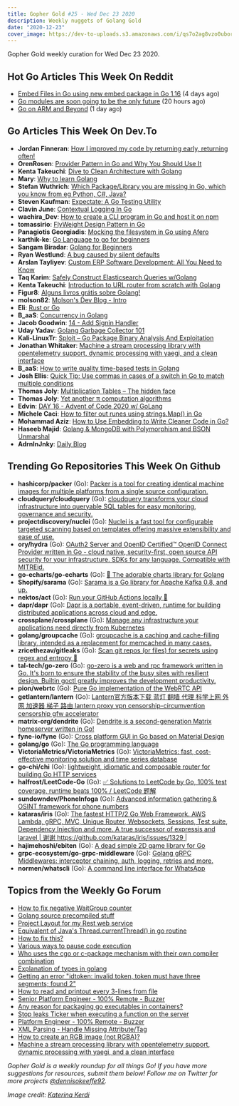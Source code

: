 ```yaml
---
title: Gopher Gold #25 - Wed Dec 23 2020
description: Weekly nuggets of Golang Gold
date: "2020-12-23"
cover_image: https://dev-to-uploads.s3.amazonaws.com/i/qs7o2ag8vzo0uborgc7v.png
---
```


Gopher Gold weekly curation for Wed Dec 23 2020.

## Hot Go Articles This Week On Reddit

- [Embed Files in Go using new embed package in Go 1.16](https://www.reddit.com/r/golang/comments/kfm4ly/embed_files_in_go_using_new_embed_package_in_go/) (4 days ago)
- [Go modules are soon going to be the only future](https://www.reddit.com/r/golang/comments/ki3j8h/go_modules_are_soon_going_to_be_the_only_future/) (20 hours ago)
- [Go on ARM and Beyond](https://www.reddit.com/r/golang/comments/khttzb/go_on_arm_and_beyond/) (1 day ago)

## Go Articles This Week On Dev.To

- **Jordan Finneran**: [How I improved my code by returning early, returning often!](https://dev.to/jordanfinners/how-i-improved-my-code-by-returning-early-returning-often-e8k)
- **OrenRosen**: [Provider Pattern in Go and Why You Should Use It](https://dev.to/orenrosen/provider-pattern-in-go-and-why-you-should-use-it-41a1)
- **Kenta Takeuchi**: [Dive to Clean Architecture with Golang](https://dev.to/bmf_san/dive-to-clean-architecture-with-golang-cd4)
- **Mary**: [Why to learn Golang](https://dev.to/piperymary/why-to-learn-golang-10ao)
- **Stefan Wuthrich**: [Which Package/Library you are missing in Go, which you know from eg Python, C#, Java?](https://dev.to/golangch/which-package-library-you-are-missing-in-go-which-you-know-from-eg-python-c-java-2i1e)
- **Steven Kaufman**: [Expectate: A Go Testing Utility](https://dev.to/stevekaufman/expectate-a-go-testing-utility-5bp8)
- **Clavin June**: [Contextual Logging In Go](https://dev.to/clavinjune/contextual-logging-in-go-4fhj)
- **wachira_Dev**: [How to create a CLI program in Go and host it on npm](https://dev.to/tesh254/how-to-create-a-cli-program-in-go-and-host-it-on-npm-21h7)
- **tomassirio**: [FlyWeight Design Pattern in Go](https://dev.to/tomassirio/flyweight-design-pattern-in-go-463o)
- **Panagiotis Georgiadis**: [Mocking the filesystem in Go using Afero](https://dev.to/drpaneas/mocking-the-filesystem-in-go-using-afero-ok4)
- **karthik-ke**: [Go Language to go for beginners](https://dev.to/karthikke/go-language-to-go-for-beginners-17gd)
- **Sangam Biradar**: [Golang for Beginners](https://dev.to/collabnixcommunity/golang-for-beginners-3c85)
- **Ryan Westlund**: [A bug caused by silent defaults](https://dev.to/yujiri8/a-bug-caused-by-silent-defaults-4c26)
- **Arslan Tayliyev**: [Custom ERP Software Development: All You Need to Know](https://dev.to/lanars_inc/custom-erp-software-development-all-you-need-to-know-3gj3)
- **Taq Karim**: [Safely Construct Elasticsearch Queries w/Golang](https://dev.to/taqkarim/safely-construct-elasticsearch-queries-w-golang-4ff3)
- **Kenta Takeuchi**: [Introduction to URL router from scratch with Golang](https://dev.to/bmf_san/introduction-to-url-router-from-scratch-with-golang-3p8j)
- **Figur8**: [Alguns livros grátis sobre Golang!](https://dev.to/figur8/alguns-livros-gratis-sobre-golang-2jpc)
- **molson82**: [Molson's Dev Blog - Intro](https://dev.to/molson82/molson-s-dev-blog-intro-2b05)
- **Eli**: [Rust or Go](https://dev.to/elipie/rust-or-go-19hd)
- **B_aaS**: [Concurrency in Golang](https://dev.to/iambenkay/concurrency-in-golang-42bm)
- **Jacob Goodwin**: [14 - Add Signin Handler](https://dev.to/jacobsngoodwin/14-add-signin-handler-32be)
- **Uday Yadav**: [Golang Garbage Collector 101](https://dev.to/dev117uday/golang-garbage-collector-101-4hlb)
- **Kali-LinuxTr**: [Sploit – Go Package Binary Analysis And Exploitation](https://dev.to/kalilinuxtr/sploit-go-package-binary-analysis-and-exploitation-3hnn)
- **Jonathan Whitaker**: [Machine a stream processing library with opentelemetry support, dynamic processing with yaegi, and a clean interface](https://dev.to/jonathanwhitaker/machine-a-stream-processing-library-with-opentelemetry-support-dynamic-processing-with-yaegi-and-a-clean-interface-2136)
- **B_aaS**: [How to write quality time-based tests in Golang](https://dev.to/iambenkay/how-to-write-quality-time-based-tests-in-golang-3e08)
- **Josh Ellis**: [Quick Tip: Use commas in cases of a switch in Go to match multiple conditions](https://dev.to/imjoshellis/quick-tip-use-commas-in-cases-of-a-switch-in-go-to-match-multiple-conditions-2m5k)
- **Thomas Joly**: [Multiplication Tables – The hidden face](https://dev.to/lunatikub/multiplication-tables-the-hidden-face-19o1)
- **Thomas Joly**: [Yet another π computation algorithms](https://dev.to/lunatikub/yet-another-computation-algorithms-5gjn)
- **Edvin**: [DAY 16 - Advent of Code 2020 w/ GoLang](https://dev.to/dizveloper/day-16-advent-of-code-2020-w-golang-4i90)
- **Michele Caci**: [How to filter out runes using strings.Map() in Go](https://dev.to/mcaci/how-to-filter-out-runes-using-strings-map-in-go-5a8h)
- **Mohammad Aziz**: [How to Use Embedding to Write Cleaner Code in Go?](https://dev.to/iaziz786/how-to-use-embedding-to-write-cleaner-code-in-go-4caf)
- **Haseeb Majid**: [Golang & MongoDB with Polymorphism and BSON Unmarshal](https://dev.to/hmajid2301/golang-mongodb-with-polymorphism-and-bson-unmarshal-177g)
- **AdrnlnJnky**: [Daily Blog](https://dev.to/adrnlnjnky/daily-blog-7i1)

## Trending Go Repositories This Week On Github

- **hashicorp/packer** (Go): [Packer is a tool for creating identical machine images for multiple platforms from a single source configuration.](https://github.com/hashicorp/packer)
- **cloudquery/cloudquery** (Go): [cloudquery transforms your cloud infrastructure into queryable SQL tables for easy monitoring, governance and security.](https://github.com/cloudquery/cloudquery)
- **projectdiscovery/nuclei** (Go): [Nuclei is a fast tool for configurable targeted scanning based on templates offering massive extensibility and ease of use.](https://github.com/projectdiscovery/nuclei)
- **ory/hydra** (Go): [OAuth2 Server and OpenID Certified™ OpenID Connect Provider written in Go - cloud native, security-first, open source API security for your infrastructure. SDKs for any language. Compatible with MITREid.](https://github.com/ory/hydra)
- **go-echarts/go-echarts** (Go): [🎨 The adorable charts library for Golang](https://github.com/go-echarts/go-echarts)
- **Shopify/sarama** (Go): [Sarama is a Go library for Apache Kafka 0.8, and up.](https://github.com/Shopify/sarama)
- **nektos/act** (Go): [Run your GitHub Actions locally 🚀](https://github.com/nektos/act)
- **dapr/dapr** (Go): [Dapr is a portable, event-driven, runtime for building distributed applications across cloud and edge.](https://github.com/dapr/dapr)
- **crossplane/crossplane** (Go): [Manage any infrastructure your applications need directly from Kubernetes](https://github.com/crossplane/crossplane)
- **golang/groupcache** (Go): [groupcache is a caching and cache-filling library, intended as a replacement for memcached in many cases.](https://github.com/golang/groupcache)
- **zricethezav/gitleaks** (Go): [Scan git repos (or files) for secrets using regex and entropy 🔑](https://github.com/zricethezav/gitleaks)
- **tal-tech/go-zero** (Go): [go-zero is a web and rpc framework written in Go. It's born to ensure the stability of the busy sites with resilient design. Builtin goctl greatly improves the development productivity.](https://github.com/tal-tech/go-zero)
- **pion/webrtc** (Go): [Pure Go implementation of the WebRTC API](https://github.com/pion/webrtc)
- **getlantern/lantern** (Go): [Lantern官方版本下载 蓝灯 翻墙 代理 科学上网 外网 加速器 梯子 路由 lantern proxy vpn censorship-circumvention censorship gfw accelerator](https://github.com/getlantern/lantern)
- **matrix-org/dendrite** (Go): [Dendrite is a second-generation Matrix homeserver written in Go!](https://github.com/matrix-org/dendrite)
- **fyne-io/fyne** (Go): [Cross platform GUI in Go based on Material Design](https://github.com/fyne-io/fyne)
- **golang/go** (Go): [The Go programming language](https://github.com/golang/go)
- **VictoriaMetrics/VictoriaMetrics** (Go): [VictoriaMetrics: fast, cost-effective monitoring solution and time series database](https://github.com/VictoriaMetrics/VictoriaMetrics)
- **go-chi/chi** (Go): [lightweight, idiomatic and composable router for building Go HTTP services](https://github.com/go-chi/chi)
- **halfrost/LeetCode-Go** (Go): [✅ Solutions to LeetCode by Go, 100% test coverage, runtime beats 100% / LeetCode 题解](https://github.com/halfrost/LeetCode-Go)
- **sundowndev/PhoneInfoga** (Go): [Advanced information gathering & OSINT framework for phone numbers](https://github.com/sundowndev/PhoneInfoga)
- **kataras/iris** (Go): [The fastest HTTP/2 Go Web Framework. AWS Lambda, gRPC, MVC, Unique Router, Websockets, Sessions, Test suite, Dependency Injection and more. A true successor of expressjs and laravel | 谢谢 https://github.com/kataras/iris/issues/1329 |](https://github.com/kataras/iris)
- **hajimehoshi/ebiten** (Go): [A dead simple 2D game library for Go](https://github.com/hajimehoshi/ebiten)
- **grpc-ecosystem/go-grpc-middleware** (Go): [Golang gRPC Middlewares: interceptor chaining, auth, logging, retries and more.](https://github.com/grpc-ecosystem/go-grpc-middleware)
- **normen/whatscli** (Go): [A command line interface for WhatsApp](https://github.com/normen/whatscli)

## Topics from the Weekly Go Forum

- [How to fix negative WaitGroup counter](https://forum.golangbridge.org/t/how-to-fix-negative-waitgroup-counter/21746)
- [Golang source precompiled stuff](https://forum.golangbridge.org/t/golang-source-precompiled-stuff/21759)
- [Project Layout for my Rest web service](https://forum.golangbridge.org/t/project-layout-for-my-rest-web-service/21721)
- [Equivalent of Java's Thread.currentThread() in go routine](https://forum.golangbridge.org/t/equivalent-of-javas-thread-currentthread-in-go-routine/21753)
- [How to fix this?](https://forum.golangbridge.org/t/how-to-fix-this/21750)
- [Various ways to pause code execution](https://forum.golangbridge.org/t/various-ways-to-pause-code-execution/21699)
- [Who uses the cgo or c-package mechanism with their own compiler combination](https://forum.golangbridge.org/t/who-uses-the-cgo-or-c-package-mechanism-with-their-own-compiler-combination/21733)
- [Explanation of types in golang](https://forum.golangbridge.org/t/explanation-of-types-in-golang/21697)
- [Getting an error "idtoken: invalid token, token must have three segments; found 2"](https://forum.golangbridge.org/t/getting-an-error-idtoken-invalid-token-token-must-have-three-segments-found-2/21730)
- [How to read and printout every 3-lines from file](https://forum.golangbridge.org/t/how-to-read-and-printout-every-3-lines-from-file/21762)
- [Senior Platform Engineer - 100% Remote - Buzzer](https://forum.golangbridge.org/t/senior-platform-engineer-100-remote-buzzer/21709)
- [Any reason for packaging go executables in containers?](https://forum.golangbridge.org/t/any-reason-for-packaging-go-executables-in-containers/21745)
- [Stop leaks Ticker when executing a function on the server](https://forum.golangbridge.org/t/stop-leaks-ticker-when-executing-a-function-on-the-server/21734)
- [Platform Engineer - 100% Remote - Buzzer](https://forum.golangbridge.org/t/platform-engineer-100-remote-buzzer/21702)
- [XML Parsing - Handle Missing Attribute/Tag](https://forum.golangbridge.org/t/xml-parsing-handle-missing-attribute-tag/21711)
- [How to create an RGB image (not RGBA)?](https://forum.golangbridge.org/t/how-to-create-an-rgb-image-not-rgba/21748)
- [Machine a stream processing library with opentelemetry support, dynamic processing with yaegi, and a clean interface](https://forum.golangbridge.org/t/machine-a-stream-processing-library-with-opentelemetry-support-dynamic-processing-with-yaegi-and-a-clean-interface/21727)

_Gopher Gold is a weekly roundup for all things Go! If you have more suggestions for resources, submit them below! Follow me on Twitter for more projects [@dennisokeeffe92](https://twitter.com/dennisokeeffe92)._

_Image credit: [Katerina Kerdi](https://unsplash.com/@katekerdi)_